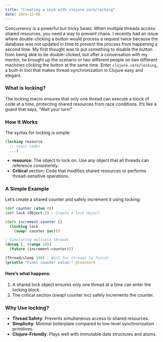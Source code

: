 ```yaml
---
title: "Creating a Lock with clojure.core/locking"
date: 2024-12-06
---
```


Concurrency is a powerful but tricky beast. When multiple threads access shared resources, you need a way to prevent chaos. 
I recently had an issue where double-clicking a button would process a request twice because the database was not updated
in time to prevent the process from happening a second time. My first thought was to put something to disable the button
from being able to be double-clicked, but after a conversation with my mentor, he brought up the scenario or two different
people on two different machines clicking the button at the same time. Enter `clojure.core/locking`, a built-in tool 
that makes thread synchronization in Clojure easy and elegant.

### What is locking?

The locking macro ensures that only one thread can execute a block of code at a time, protecting shared resources from 
race conditions. It’s like a guard that says, “Wait your turn!”

### How It Works

The syntax for locking is simple:

```clojure
(locking resource
  ;; <your code>
  ...)
```

- **resource**: The object to lock on. Use any object that all threads can reference consistently.
- **Critical** section: Code that modifies shared resources or performs thread-sensitive operations.

### A Simple Example

Let’s create a shared counter and safely increment it using locking:

```clojure
(def counter (atom 0))
(def lock (Object.)) ; Create a lock object

(defn increment-counter []
  (locking lock
    (swap! counter inc)))

; Simulating multiple threads
(doseq [_ (range 10)]
  (future (increment-counter)))

(Thread/sleep 100) ; Wait for threads to finish
(println "Final counter value:" @counter)
```

#### Here’s what happens:
1. A shared lock object ensures only one thread at a time can enter the locking block.
2. The critical section (swap! counter inc) safely increments the counter.

### Why Use locking?

- **Thread Safety**: Prevents simultaneous access to shared resources.
- **Simplicity**: Minimal boilerplate compared to low-level synchronization primitives.
- **Clojure-Friendly**: Plays well with immutable data structures and atoms.